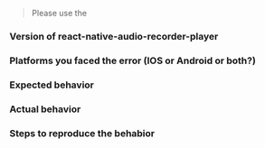 > Please use the 

### Version of react-native-audio-recorder-player

### Platforms you faced the error (IOS or Android or both?)

### Expected behavior

### Actual behavior

### Steps to reproduce the behabior
